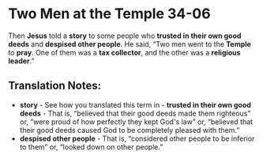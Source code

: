 Two Men at the Temple 34-06
=============================


Then **Jesus** told a **story** to some people who **trusted in their
own good deeds** and **despised other people**. He said, “Two men
went to the **Temple** to **pray**. One of them was a **tax collector**,
and the other was a **religious leader**.”

Translation Notes:
------------------

-   **story** - See how you translated this term in -   **trusted in
their own good deeds** - That is, “believed that their
    good deeds made them righteous” or, “were proud of how perfectly
    they kept God's law” or, “believed that their good deeds caused
    God to be completely pleased with them.”
-   **despised other people** - That is, “considered other people to be
    inferior to them” or, “looked down on other people.”


